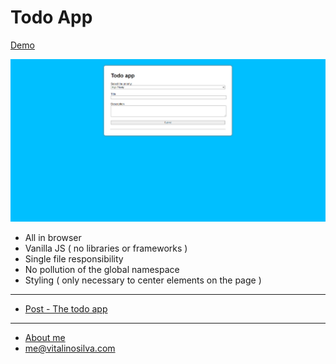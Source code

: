 # Todo App
[Demo](https://vs-silva.github.io/todo_app/)

![todoapp](TodoApp_image.png)

- All in browser
- Vanilla JS ( no libraries or frameworks )
- Single file responsibility
- No pollution of the global namespace
- Styling ( only necessary to center elements on the page )
___
- [Post - The todo app](https://vitalinosilva.com/2021/09/06/the-todo-app/)
---
- [About me](https://vitalinosilva.com/about/)
- [me@vitalinosilva.com](mailto:me@vitalinosilva.com)
